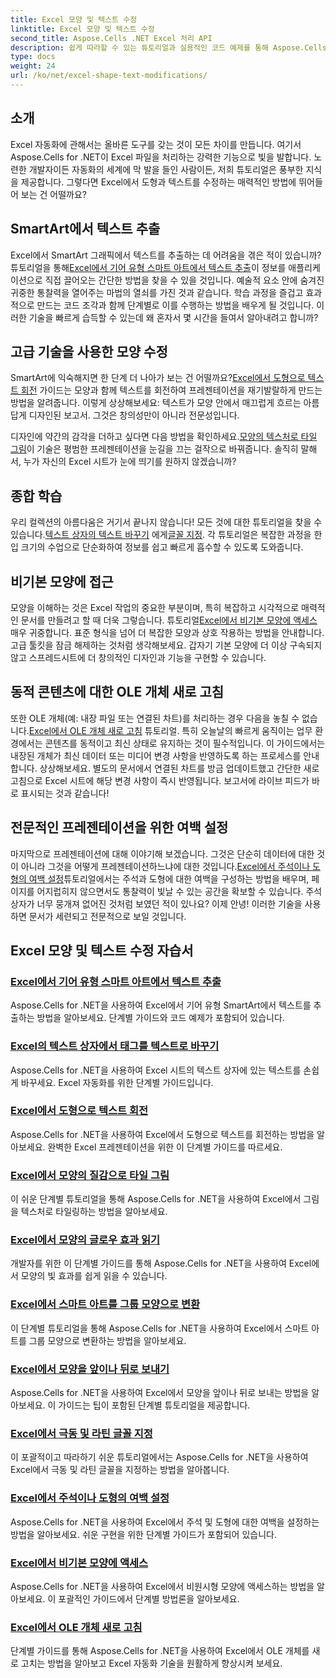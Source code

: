 ```yaml
---
title: Excel 모양 및 텍스트 수정
linktitle: Excel 모양 및 텍스트 수정
second_title: Aspose.Cells .NET Excel 처리 API
description: 쉽게 따라할 수 있는 튜토리얼과 실용적인 코드 예제를 통해 Aspose.Cells for .NET을 사용하여 Excel 도형과 텍스트를 조작하는 방법을 알아보세요.
type: docs
weight: 24
url: /ko/net/excel-shape-text-modifications/
---
```

## 소개

Excel 자동화에 관해서는 올바른 도구를 갖는 것이 모든 차이를 만듭니다. 여기서 Aspose.Cells for .NET이 Excel 파일을 처리하는 강력한 기능으로 빛을 발합니다. 노련한 개발자이든 자동화의 세계에 막 발을 들인 사람이든, 저희 튜토리얼은 풍부한 지식을 제공합니다. 그렇다면 Excel에서 도형과 텍스트를 수정하는 매력적인 방법에 뛰어들어 보는 건 어떨까요? 

## SmartArt에서 텍스트 추출

 Excel에서 SmartArt 그래픽에서 텍스트를 추출하는 데 어려움을 겪은 적이 있습니까? 튜토리얼을 통해[Excel에서 기어 유형 스마트 아트에서 텍스트 추출](./extract-text-gear-smart-art-excel/)이 정보를 애플리케이션으로 직접 끌어오는 간단한 방법을 찾을 수 있을 것입니다. 예술적 요소 안에 숨겨진 귀중한 통찰력을 열어주는 마법의 열쇠를 가진 것과 같습니다. 학습 과정을 즐겁고 효과적으로 만드는 코드 조각과 함께 단계별로 이를 수행하는 방법을 배우게 될 것입니다. 이러한 기술을 빠르게 습득할 수 있는데 왜 혼자서 몇 시간을 들여서 알아내려고 합니까? 

## 고급 기술을 사용한 모양 수정

 SmartArt에 익숙해지면 한 단계 더 나아가 보는 건 어떨까요?[Excel에서 도형으로 텍스트 회전](./rotate-text-shape-excel/) 가이드는 모양과 함께 텍스트를 회전하여 프레젠테이션을 재기발랄하게 만드는 방법을 알려줍니다. 이렇게 상상해보세요: 텍스트가 모양 안에서 매끄럽게 흐르는 아름답게 디자인된 보고서. 그것은 창의성만이 아니라 전문성입니다.

 디자인에 약간의 감각을 더하고 싶다면 다음 방법을 확인하세요.[모양의 텍스처로 타일 그림](./tile-picture-texture-shape-excel/)이 기술은 평범한 프레젠테이션을 눈길을 끄는 걸작으로 바꿔줍니다. 솔직히 말해서, 누가 자신의 Excel 시트가 눈에 띄기를 원하지 않겠습니까?

## 종합 학습

 우리 컬렉션의 아름다움은 거기서 끝나지 않습니다! 모든 것에 대한 튜토리얼을 찾을 수 있습니다.[텍스트 상자의 텍스트 바꾸기](./replace-tag-text-textbox-excel/) 에게[글꼴 지정](./specify-far-east-latin-font-excel/). 각 튜토리얼은 복잡한 과정을 한 입 크기의 수업으로 단순화하여 정보를 쉽고 빠르게 흡수할 수 있도록 도와줍니다.

## 비기본 모양에 접근

 모양을 이해하는 것은 Excel 작업의 중요한 부분이며, 특히 복잡하고 시각적으로 매력적인 문서를 만들려고 할 때 더욱 그렇습니다. 튜토리얼[Excel에서 비기본 모양에 액세스](./access-non-primitive-shape-excel/) 매우 귀중합니다. 표준 형식을 넘어 더 복잡한 모양과 상호 작용하는 방법을 안내합니다. 고급 툴킷을 잠금 해제하는 것처럼 생각해보세요. 갑자기 기본 모양에 더 이상 구속되지 않고 스프레드시트에 더 창의적인 디자인과 기능을 구현할 수 있습니다.

## 동적 콘텐츠에 대한 OLE 개체 새로 고침

 또한 OLE 개체(예: 내장 파일 또는 연결된 차트)를 처리하는 경우 다음을 놓칠 수 없습니다.[Excel에서 OLE 개체 새로 고침](./refresh-ole-object-excel/) 튜토리얼. 특히 오늘날의 빠르게 움직이는 업무 환경에서는 콘텐츠를 동적이고 최신 상태로 유지하는 것이 필수적입니다. 이 가이드에서는 내장된 개체가 최신 데이터 또는 미디어 변경 사항을 반영하도록 하는 프로세스를 안내합니다. 상상해보세요. 별도의 문서에서 연결된 차트를 방금 업데이트했고 간단한 새로 고침으로 Excel 시트에 해당 변경 사항이 즉시 반영됩니다. 보고서에 라이브 피드가 바로 표시되는 것과 같습니다!

## 전문적인 프레젠테이션을 위한 여백 설정

 마지막으로 프레젠테이션에 대해 이야기해 보겠습니다. 그것은 단순히 데이터에 대한 것이 아니라 그것을 어떻게 프레젠테이션하느냐에 대한 것입니다.[Excel에서 주석이나 도형의 여백 설정](./set-margins-comment-shape-excel/)튜토리얼에서는 주석과 도형에 대한 여백을 구성하는 방법을 배우며, 페이지를 어지럽히지 않으면서도 통찰력이 빛날 수 있는 공간을 확보할 수 있습니다. 주석 상자가 너무 뭉개져 없어진 것처럼 보였던 적이 있나요? 이제 안녕! 이러한 기술을 사용하면 문서가 세련되고 전문적으로 보일 것입니다.

## Excel 모양 및 텍스트 수정 자습서
### [Excel에서 기어 유형 스마트 아트에서 텍스트 추출](./extract-text-gear-smart-art-excel/)
Aspose.Cells for .NET을 사용하여 Excel에서 기어 유형 SmartArt에서 텍스트를 추출하는 방법을 알아보세요. 단계별 가이드와 코드 예제가 포함되어 있습니다.
### [Excel의 텍스트 상자에서 태그를 텍스트로 바꾸기](./replace-tag-text-textbox-excel/)
Aspose.Cells for .NET을 사용하여 Excel 시트의 텍스트 상자에 있는 텍스트를 손쉽게 바꾸세요. Excel 자동화를 위한 단계별 가이드입니다.
### [Excel에서 도형으로 텍스트 회전](./rotate-text-shape-excel/)
Aspose.Cells for .NET을 사용하여 Excel에서 도형으로 텍스트를 회전하는 방법을 알아보세요. 완벽한 Excel 프레젠테이션을 위한 이 단계별 가이드를 따르세요.
### [Excel에서 모양의 질감으로 타일 그림](./tile-picture-texture-shape-excel/)
이 쉬운 단계별 튜토리얼을 통해 Aspose.Cells for .NET을 사용하여 Excel에서 그림을 텍스처로 타일링하는 방법을 알아보세요.
### [Excel에서 모양의 글로우 효과 읽기](./read-glow-effect-shape-excel/)
개발자를 위한 이 단계별 가이드를 통해 Aspose.Cells for .NET을 사용하여 Excel에서 모양의 빛 효과를 쉽게 읽을 수 있습니다.
### [Excel에서 스마트 아트를 그룹 모양으로 변환](./convert-smart-art-group-shape-excel/)
이 단계별 튜토리얼을 통해 Aspose.Cells for .NET을 사용하여 Excel에서 스마트 아트를 그룹 모양으로 변환하는 방법을 알아보세요.
### [Excel에서 모양을 앞이나 뒤로 보내기](./send-shape-front-back-excel/)
Aspose.Cells for .NET을 사용하여 Excel에서 모양을 앞이나 뒤로 보내는 방법을 알아보세요. 이 가이드는 팁이 포함된 단계별 튜토리얼을 제공합니다.
### [Excel에서 극동 및 라틴 글꼴 지정](./specify-far-east-latin-font-excel/)
이 포괄적이고 따라하기 쉬운 튜토리얼에서는 Aspose.Cells for .NET을 사용하여 Excel에서 극동 및 라틴 글꼴을 지정하는 방법을 알아봅니다.
### [Excel에서 주석이나 도형의 여백 설정](./set-margins-comment-shape-excel/)
Aspose.Cells for .NET을 사용하여 Excel에서 주석 및 도형에 대한 여백을 설정하는 방법을 알아보세요. 쉬운 구현을 위한 단계별 가이드가 포함되어 있습니다.
### [Excel에서 비기본 모양에 액세스](./access-non-primitive-shape-excel/)
Aspose.Cells for .NET을 사용하여 Excel에서 비원시형 모양에 액세스하는 방법을 알아보세요. 이 포괄적인 가이드에서 단계별 방법론을 알아보세요.
### [Excel에서 OLE 개체 새로 고침](./refresh-ole-object-excel/)
단계별 가이드를 통해 Aspose.Cells for .NET을 사용하여 Excel에서 OLE 개체를 새로 고치는 방법을 알아보고 Excel 자동화 기술을 원활하게 향상시켜 보세요.